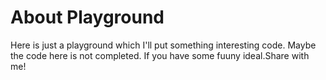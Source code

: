 # About Playground
Here is just a playground which I'll put something interesting code.
Maybe the code here is not completed.
If you have some fuuny ideal.Share with me!
